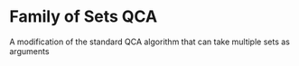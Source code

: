 # Family of Sets QCA

A modification of the standard QCA algorithm that can take multiple sets as arguments
